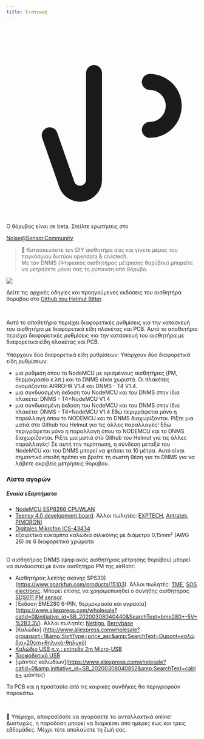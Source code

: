 ```yaml
---
title: Εισαγωγή
---
```


  <div class="max-w-screen-xl mx-auto pb-5">
      <div class="p-2 rounded-lg bg-indigo-100 shadow-lg sm:p-3">
      <div class="flex items-center">
            <span class="p-2 rounded-lg bg-indigo-500">
              <svg class="h-8 w-8 text-white" fill="none" viewBox="0 0 24 24" stroke="currentColor">
                <path stroke-linecap="round" stroke-linejoin="round" stroke-width="2" d="M11 5.882V19.24a1.76 1.76 0 01-3.417.592l-2.147-6.15M18 13a3 3 0 100-6M5. 436 13.683A4.001 4.001 0 017 6h1.832c4.1 0 7.625-1.234 9.168-3v14c-1.543-1.766-5.067-3-9.168-3H7a3.988 3.988 0 01-1.564-.317z" >
              </svg>
            </span>
        <div class="flex flex-wrap">
          <div class="flex-wrap flex">
            <p class="pt-1 text-indigo-700 font-medium">
                Ο θόρυβος είναι σε beta. Στείλτε ερωτήσεις στο<p>
          <a href="mailto:Noise@Sensor.Community" class="ml-1 font-medium underline text-white hover:text-yellow-600">
                  Noise@Sensor.Community</a>
          </div>
           </div>
      </div>
    </div>
  </div>
  </div>


> 🚧 Κατασκευάστε τον DIY αισθητήρα σας και γίνετε μέρος του παγκόσμιου δικτύου opendata &amp; civictech. <br> Με τον DNMS (Ψηφιακός αισθητήρας μέτρησης θορύβου) μπορείτε να μετρήσετε μόνοι σας τη ρύπανση από θόρυβο.

 <img src="..docsdnmsdnms-noise-measuring-sensor-kit.jpg" style="display: block; margin: 1em 0" loading="lazy">


Δείτε τις αρχικές οδηγίες και προηγούμενες εκδόσεις του αισθητήρα θορύβου στο [Github του Helmut Bitter](https://github.com/hbitter/DNMS/tree/master/Manual).

<br>

Αυτό το αποθετήριο περιέχει διαφορετικές ρυθμίσεις για την κατασκευή του αισθητήρα με διαφορετικά είδη πλακέτας και PCB.
Αυτό το αποθετήριο περιέχει διαφορετικές ρυθμίσεις για την κατασκευή του αισθητήρα με διαφορετικά είδη πλακέτας και PCB.
 <br>
 <br>
 Υπάρχουν δύο διαφορετικά είδη ρυθμίσεων:
 Υπάρχουν δύο διαφορετικά είδη ρυθμίσεων:
* μια ρύθμιση όπου το NodeMCU με ορισμένους αισθητήρες (PM, θερμοκρασία κ.λπ.) και το DNMS είναι χωριστά. Οι πλακέτες ονομάζονται AIRROHR V1.4 και DNMS - T4 V1.4.
* μια συνδυασμένη έκδοση του NodeMCU και του DNMS στην ίδια πλακέτα: DNMS - T4+NodeMCU V1.4
* μια συνδυασμένη έκδοση του NodeMCU και του DNMS στην ίδια πλακέτα: DNMS - T4+NodeMCU V1.4
 Εδώ περιγράφεται μόνο η παραλλαγή όπου το NODEMCU και το DNMS διαχωρίζονται. Ρίξτε μια ματιά στο Github του Helmut για τις άλλες παραλλαγές!
 Εδώ περιγράφεται μόνο η παραλλαγή όπου το NODEMCU και το DNMS διαχωρίζονται. Ρίξτε μια ματιά στο Github του Helmut για τις άλλες παραλλαγές!
  Σε αυτή την περίπτωση, η σύνδεση μεταξύ του NodeMCU και του DNMS μπορεί να φτάσει τα 10 μέτρα. Αυτό είναι σημαντικό επειδή πρέπει να βρείτε τη σωστή θέση για το DNMS για να λάβετε ακριβείς μετρήσεις θορύβου.

### Λίστα αγορών

##### Ενιαία εξαρτήματα
* [NodeMCU ESP8266 CPUWLAN](https://www.aliexpress.com/wholesale?groupsort=1&SortType=price_asc&SearchText=nodemcu+v3+esp8266+ch340)
* [Teensy 4.0 development board](https://www.pjrc.com/store/teensy40.html). Άλλοι πωλητές: [EXPTECH](https://www.exp-tech.de/plattformen/teensy/9596/teensy-4.0-development-board), [Antratek](https://www.antratek.de/teensy-4-0), [PIMORONI](https://shop.pimoroni.com/products/teensy-4-0-development-board)
* [Digitales Mikrofon ICS-43434](https://www.tindie.com/products/onehorse/ics43434-i2s-digital-microphone/)
* εξαιρετικά εύκαμπτα καλώδια σιλικόνης με διάμετρο 0,15mm² (AWG 26) σε 6 διαφορετικά χρώματα
<br>
Ο αισθητήρας DNMS (ψηφιακός αισθητήρας μέτρησης θορύβου) μπορεί να συνδυαστεί με έναν αισθητήρα PM της airRohr:

* Αισθητήρας λεπτής σκόνης SPS30](https://www.sparkfun.com/products/15103). Άλλοι πωλητές: [TME](https://www.tme.eu/de/details/sps30/gassensoren/sensirion/1-101638-10/?brutto=1), [SOS electronic](https://www.soselectronic.de/products/sensirion/sps30-2-304234). Μπορεί επίσης να χρησιμοποιηθεί ο συνήθης αισθητήρας [SDS011 PM sensor](https://de.aliexpress.com/wholesale?catId=0&initiative_id=AS_20200813122806&SearchText=sds011).
* [Έκδοση BME280 6-PIN, θερμοκρασία και υγρασία] (https://www.aliexpress.com/wholesale?catId=0&initiative_id=SB_20200308040440&SearchText=bme280+-5V+%2B3.3V). Άλλοι πωλητές: [Nettigo](https://nettigo.eu/products/module-pressure-humidity-and-temperature-sensor-bosch-bme280), [Berrybase](https://www.berrybase.de/bauelemente/sensoren-module/feuchtigkeit/bme680-breakout-board-4in1-sensor-f-252-r-temperatur-luftfeuchtigkeit-luftdruck-und-luftg-252-t)
* [Καλώδιο] (http://www.aliexpress.comwholesale?groupsort=1&amp;SortType=price_asc&amp;SearchText=Dupont+καλώδιο+20cm+θηλυκό-θηλυκό)
* [Καλώδιο USB π.χ.: επίπεδο 2m Micro-USB](https://www.aliexpress.comwholesale?catId=0&amp;initiative_id=SB_20200308040708&amp;SearchText=micro+usb+επίπεδο+καλώδιο+2m)
* [Τροφοδοτικό USB](https://www.aliexpress.com/wholesale?catId=0&initiative_id=SB_20200308040834&SearchText=single+micro+usb+eu+power+supply)
* [ιμάντες καλωδίων](https://www.aliexpress.comwholesale?catId=0&amp;initiative_id=SB_20200308040852&amp;SearchText=cable+ ιμάντες)

Τα PCB και η προστασία από τις καιρικές συνθήκες θα περιγραφούν παρακάτω.

<br>

🙌 Υπέροχα, αποφασίσατε να αγοράσετε τα ανταλλακτικά online!
Δυστυχώς, η παράδοση μπορεί να διαρκέσει από ημέρες έως και τρεις εβδομάδες.
Μέχρι τότε απολαύστε τη ζωή σας.
